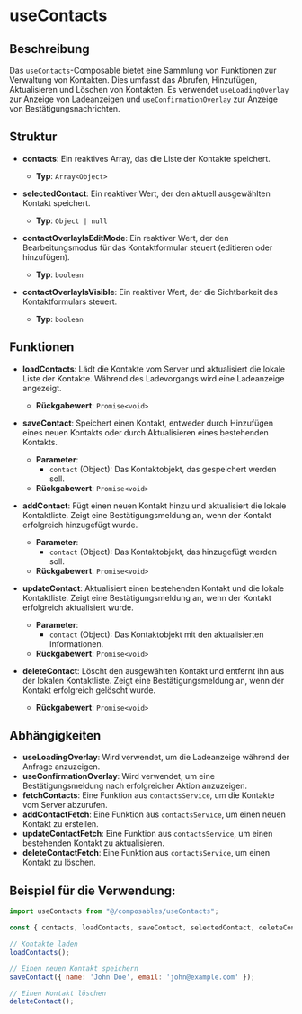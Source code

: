 # useContacts

## Beschreibung
Das `useContacts`-Composable bietet eine Sammlung von Funktionen zur Verwaltung von Kontakten. Dies umfasst das Abrufen, Hinzufügen, Aktualisieren und Löschen von Kontakten. Es verwendet `useLoadingOverlay` zur Anzeige von Ladeanzeigen und `useConfirmationOverlay` zur Anzeige von Bestätigungsnachrichten.

## Struktur
- **contacts**: Ein reaktives Array, das die Liste der Kontakte speichert.
  - **Typ**: `Array<Object>`

- **selectedContact**: Ein reaktiver Wert, der den aktuell ausgewählten Kontakt speichert.
  - **Typ**: `Object | null`

- **contactOverlayIsEditMode**: Ein reaktiver Wert, der den Bearbeitungsmodus für das Kontaktformular steuert (editieren oder hinzufügen).
  - **Typ**: `boolean`

- **contactOverlayIsVisible**: Ein reaktiver Wert, der die Sichtbarkeit des Kontaktformulars steuert.
  - **Typ**: `boolean`

## Funktionen

- **loadContacts**: Lädt die Kontakte vom Server und aktualisiert die lokale Liste der Kontakte. Während des Ladevorgangs wird eine Ladeanzeige angezeigt.
  - **Rückgabewert**: `Promise<void>`

- **saveContact**: Speichert einen Kontakt, entweder durch Hinzufügen eines neuen Kontakts oder durch Aktualisieren eines bestehenden Kontakts.
  - **Parameter**:
    - `contact` (Object): Das Kontaktobjekt, das gespeichert werden soll.
  - **Rückgabewert**: `Promise<void>`

- **addContact**: Fügt einen neuen Kontakt hinzu und aktualisiert die lokale Kontaktliste. Zeigt eine Bestätigungsmeldung an, wenn der Kontakt erfolgreich hinzugefügt wurde.
  - **Parameter**:
    - `contact` (Object): Das Kontaktobjekt, das hinzugefügt werden soll.
  - **Rückgabewert**: `Promise<void>`

- **updateContact**: Aktualisiert einen bestehenden Kontakt und die lokale Kontaktliste. Zeigt eine Bestätigungsmeldung an, wenn der Kontakt erfolgreich aktualisiert wurde.
  - **Parameter**:
    - `contact` (Object): Das Kontaktobjekt mit den aktualisierten Informationen.
  - **Rückgabewert**: `Promise<void>`

- **deleteContact**: Löscht den ausgewählten Kontakt und entfernt ihn aus der lokalen Kontaktliste. Zeigt eine Bestätigungsmeldung an, wenn der Kontakt erfolgreich gelöscht wurde.
  - **Rückgabewert**: `Promise<void>`

## Abhängigkeiten
- **useLoadingOverlay**: Wird verwendet, um die Ladeanzeige während der Anfrage anzuzeigen.
- **useConfirmationOverlay**: Wird verwendet, um eine Bestätigungsmeldung nach erfolgreicher Aktion anzuzeigen.
- **fetchContacts**: Eine Funktion aus `contactsService`, um die Kontakte vom Server abzurufen.
- **addContactFetch**: Eine Funktion aus `contactsService`, um einen neuen Kontakt zu erstellen.
- **updateContactFetch**: Eine Funktion aus `contactsService`, um einen bestehenden Kontakt zu aktualisieren.
- **deleteContactFetch**: Eine Funktion aus `contactsService`, um einen Kontakt zu löschen.

## Beispiel für die Verwendung:
```javascript
import useContacts from "@/composables/useContacts";

const { contacts, loadContacts, saveContact, selectedContact, deleteContact } = useContacts();

// Kontakte laden
loadContacts();

// Einen neuen Kontakt speichern
saveContact({ name: 'John Doe', email: 'john@example.com' });

// Einen Kontakt löschen
deleteContact();
